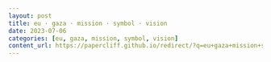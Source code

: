 ```yaml
---
layout: post
title: eu · gaza · mission · symbol · vision
date: 2023-07-06
categories: [eu, gaza, mission, symbol, vision]
content_url: https://papercliff.github.io/redirect/?q=eu+gaza+mission+symbol+vision&tbs=cdr:1,cd_min:7/5/2023,cd_max:7/7/2023
---
```


